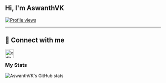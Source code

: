 ## Hi, I'm AswanthVK
[![Profile views](https://komarev.com/ghpvc/?username=AswanthVK&label=Profile%20views)](https://github.com/AswanthVK)

---
## 🔗 Connect with me

<!-- png icons from https://iconscout.com/ -->

<a href="https://telegram.dog/xditya" class="padded"><img align="left" alt="xditya" width="28px" src="./res/telegram.png" /></a>
</br>

### My Stats
![AswanthVK's GitHub stats](https://github-readme-stats.vercel.app/api?username=AswanthVK&show_icons=true&theme=radical)
